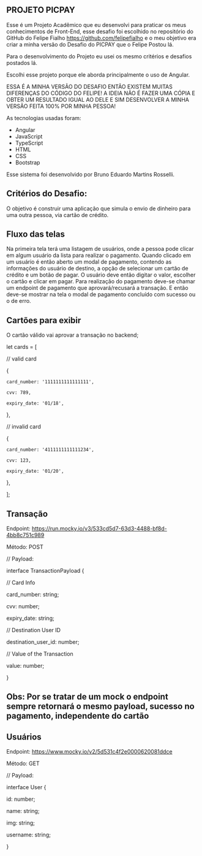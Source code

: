
## PROJETO PICPAY

Esse é um Projeto Acadêmico que eu desenvolvi para praticar os meus conhecimentos de Front-End, esse desafio foi escolhido no repositório do GitHub do Felipe Fialho https://github.com/felipefialho e o meu objetivo era criar a minha versão do Desafio do PICPAY que o Felipe Postou lá.

Para o desenvolvimento do Projeto eu usei os mesmo critérios e desafios postados lá.

Escolhi esse projeto porque ele aborda principalmente o uso de Angular.

ESSA É A MINHA VERSÃO DO DESAFIO ENTÃO EXISTEM MUITAS DIFERENÇAS DO CÓDIGO DO FELIPE! A IDEIA NÃO É FAZER UMA CÓPIA E OBTER UM RESULTADO IGUAL AO DELE E SIM DESENVOLVER A MINHA VERSÃO FEITA 100% POR MINHA PESSOA! 

As tecnologias usadas foram: 

 - Angular
 - JavaScript
 - TypeScript
 - HTML
 - CSS
 - Bootstrap
 
Esse sistema foi desenvolvido por Bruno Eduardo Martins Rosselli.

## Critérios do Desafio:

O objetivo é construir uma aplicação que simula o envio de dinheiro para uma outra pessoa, via cartão de crédito.

## Fluxo das telas
Na primeira tela terá uma listagem de usuários, onde a pessoa pode clicar em algum usuário da lista para realizar o pagamento. Quando clicado em um usuário é então aberto um modal de pagamento, contendo as informações do usuário de destino, a opção de selecionar um cartão de crédito e um botão de pagar. O usuário deve então digitar o valor, escolher o cartão e clicar em pagar. Para realização do pagamento deve-se chamar um endpoint de pagamento que aprovará/recusará a transação. E então deve-se mostrar na tela o modal de pagamento concluído com sucesso ou o de erro.

## Cartões para exibir
O cartão válido vai aprovar a transação no backend;


let cards = [

  // valid card
  
  {
  
    card_number: '1111111111111111',
    
    cvv: 789,
    
    expiry_date: '01/18',
    
  },
  
  // invalid card
  
  {
  
    card_number: '4111111111111234',
    
    cvv: 123,
    
    expiry_date: '01/20',
    
  },
  
];


## Transação

Endpoint: https://run.mocky.io/v3/533cd5d7-63d3-4488-bf8d-4bb8c751c989

Método: POST

// Payload:


interface TransactionPayload {

  // Card Info
  
  card_number: string;
  
  cvv: number;
  
  expiry_date: string;


  // Destination User ID
  
  destination_user_id: number;

  // Value of the Transaction
  
  value: number;
  
}

## Obs: Por se tratar de um mock o endpoint sempre retornará o mesmo payload, sucesso no pagamento, independente do cartão


## Usuários

Endpoint: https://www.mocky.io/v2/5d531c4f2e0000620081ddce

Método: GET

// Payload:


interface User {

  id: number;
  
  name: string;
  
  img: string;
  
  username: string;
  
}
